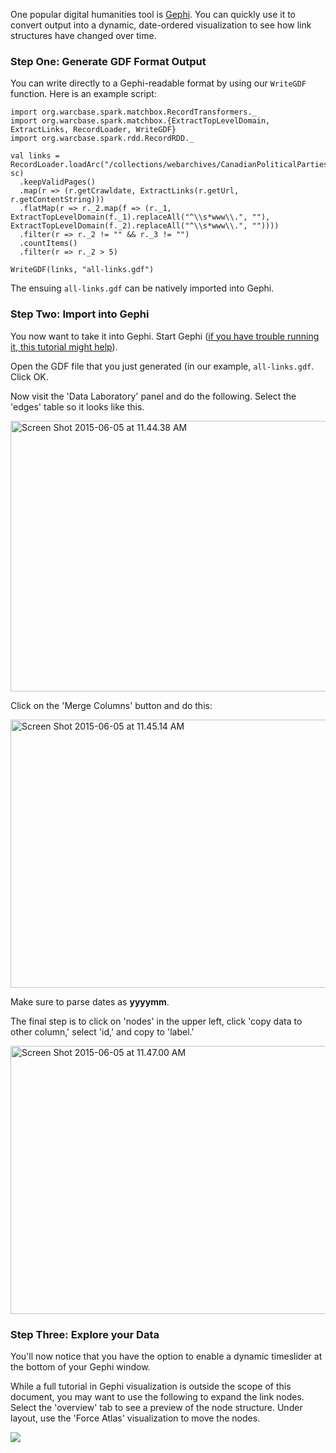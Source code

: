 One popular digital humanities tool is [Gephi](http://gephi.github.io/). You can quickly use it to convert output into a dynamic, date-ordered visualization to see how link structures have changed over time.

<h3>Step One: Generate GDF Format Output</h3>

You can write directly to a Gephi-readable format by using our `WriteGDF` function. Here is an example script:

```
import org.warcbase.spark.matchbox.RecordTransformers._
import org.warcbase.spark.matchbox.{ExtractTopLevelDomain, ExtractLinks, RecordLoader, WriteGDF}
import org.warcbase.spark.rdd.RecordRDD._

val links = RecordLoader.loadArc("/collections/webarchives/CanadianPoliticalParties/arc/", sc)
  .keepValidPages()
  .map(r => (r.getCrawldate, ExtractLinks(r.getUrl, r.getContentString)))
  .flatMap(r => r._2.map(f => (r._1, ExtractTopLevelDomain(f._1).replaceAll("^\\s*www\\.", ""), ExtractTopLevelDomain(f._2).replaceAll("^\\s*www\\.", ""))))
  .filter(r => r._2 != "" && r._3 != "")
  .countItems()
  .filter(r => r._2 > 5)

WriteGDF(links, "all-links.gdf")
```

The ensuing `all-links.gdf` can be natively imported into Gephi.

<h3>Step Two: Import into Gephi</h3>

You now want to take it into Gephi. Start Gephi (<a href="http://ianmilligan.ca/2014/07/15/getting-gephi-running-on-os-x-mavericks/">if you have trouble running it, this tutorial might help</a>). 

Open the GDF file that you just generated (in our example, `all-links.gdf`. Click OK.

Now visit the 'Data Laboratory' panel and do the following. Select the 'edges' table so it looks like this.

<a href="https://ianmilli.files.wordpress.com/2015/06/screen-shot-2015-06-05-at-11-44-38-am.png"><img src="https://ianmilli.files.wordpress.com/2015/06/screen-shot-2015-06-05-at-11-44-38-am.png?w=660" alt="Screen Shot 2015-06-05 at 11.44.38 AM" width="660" height="433" class="aligncenter size-large wp-image-2663" /></a>

Click on the 'Merge Columns' button and do this:

<a href="https://ianmilli.files.wordpress.com/2015/06/screen-shot-2015-06-05-at-11-45-14-am.png"><img src="https://ianmilli.files.wordpress.com/2015/06/screen-shot-2015-06-05-at-11-45-14-am.png?w=660" alt="Screen Shot 2015-06-05 at 11.45.14 AM" width="660" height="429" class="aligncenter size-large wp-image-2664" /></a>

Make sure to parse dates as <strong>yyyymm</strong>.

The final step is to click on 'nodes' in the upper left, click 'copy data to other column,' select 'id,' and copy to 'label.'

<a href="https://ianmilli.files.wordpress.com/2015/06/screen-shot-2015-06-05-at-11-47-00-am.png"><img src="https://ianmilli.files.wordpress.com/2015/06/screen-shot-2015-06-05-at-11-47-00-am.png?w=660" alt="Screen Shot 2015-06-05 at 11.47.00 AM" width="660" height="429" class="aligncenter size-large wp-image-2665" /></a>

<h3>Step Three: Explore your Data</h3>

You'll now notice that you have the option to enable a dynamic timeslider at the bottom of your Gephi window. 

While a full tutorial in Gephi visualization is outside the scope of this document, you may want to use the following to expand the link nodes. Select the 'overview' tab to see a preview of the node structure. Under layout, use the 'Force Atlas' visualization to move the nodes. 

![](https://ianmilli.files.wordpress.com/2015/06/screen-shot-2015-06-05-at-11-51-29-am.png)
